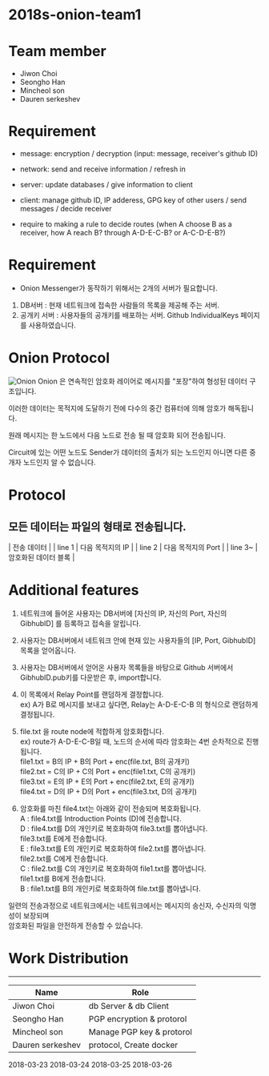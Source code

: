 # 2018s-onion-team1

# Team member
- Jiwon Choi
- Seongho Han
- Mincheol son
- Dauren serkeshev

# Requirement
- message: encryption / decryption (input: message, receiver's github ID)
- network: send and receive information / refresh in
- server: update databases / give information to client
- client: manage github ID, IP adderess, GPG key of other users / send messages / decide receiver

- require to making a rule to decide routes (when A choose B as a receiver, how A reach B? through A-D-E-C-B? or A-C-D-E-B?)



# Requirement 
- Onion Messenger가 동작하기 위해서는 2개의 서버가 필요합니다. 
1. DB서버 : 현재 네트워크에 접속한 사람들의 목록을 제공해 주는 서버. 
2. 공개키 서버 : 사용자들의 공개키를 배포하는 서버. Github IndividualKeys 페이지를 사용하였습니다. 


# Onion Protocol
![Onion](https://en.wikipedia.org/wiki/File:Onion_diagram.svg)
Onion 은 연속적인 암호화 레이어로 메시지를 "포장"하여 형성된 데이터 구조입니다.  

이러한 데이터는 목적지에 도달하기 전에 다수의 중간 컴퓨터에 의해 암호가 해독됩니다.  

원래 메시지는 한 노드에서 다음 노드로 전송 될 때 암호화 되어 전송됩니다.  

Circuit에 있는 어떤 노드도 Sender가 데이터의 출처가 되는 노드인지 아니면 다른 중개자 노드인지 알 수 없습니다.  



# Protocol
모든 데이터는 파일의 형태로 전송됩니다. 
-----
| 전송 데이터 |
| line 1   | 다음 목적지의 IP    |
| line 2   | 다음 목적지의 Port  |
| line 3~  | 암호화된 데이터 블록 |



# Additional features
1. 네트워크에 들어온 사용자는 DB서버에 [자신의 IP, 자신의 Port, 자신의 GibhubID] 를 등록하고 접속을 알립니다. 
  
2. 사용자는 DB서버에서 네트워크 안에 현재 있는 사용자들의 [IP, Port, GibhubID] 목록을 얻어옵니다.  

3. 사용자는 DB서버에서 얻어온 사용자 목록들을 바탕으로 Github 서버에서 GibhubID.pub키를 다운받은 후, import합니다.  

4. 이 목록에서 Relay Point를 랜덤하게 결정합니다.  
   ex) A가 B로 메시지를 보내고 싶다면, Relay는 A-D-E-C-B 의 형식으로 랜덤하게 결정됩니다.  

5. file.txt 을 route node에 적합하게 암호화합니다.  
   ex) route가 A-D-E-C-B일 때, 노드의 순서에 따라 암호화는 4번 순차적으로 진행됩니다.  
       file1.txt = B의 IP + B의 Port + enc(file.txt,  B의 공개키)  
       file2.txt = C의 IP + C의 Port + enc(file1.txt, C의 공개키)  
       file3.txt = E의 IP + E의 Port + enc(file2.txt, E의 공개키)  
       file4.txt = D의 IP + D의 Port + enc(file3.txt, D의 공개키)  
	   
6. 암호화를 마친 file4.txt는 아래와 같이 전송되며 복호화됩니다.  
   A : file4.txt를 Introduction Points (D)에 전송합니다.  
   D : file4.txt를 D의 개인키로 복호화하여 file3.txt를 뽑아냅니다.  
       file3.txt를 E에게 전송합니다.  
   E : file3.txt를 E의 개인키로 복호화하여 file2.txt를 뽑아냅니다.  
       file2.txt를 C에게 전송합니다.  
   C : file2.txt를 C의 개인키로 복호화하여 file1.txt를 뽑아냅니다.  
       file1.txt를 B에게 전송합니다.  
   B : file1.txt를 B의 개인키로 복호화하여 file.txt를 뽑아냅니다.  

일련의 전송과정으로 네트워크에서는 네트워크에서는 메시지의 송신자, 수신자의 익명성이 보장되며  
암호화된 파일을 안전하게 전송할 수 있습니다.   
       
                  

# Work Distribution

-----
| Name             | Role                     |
|------------------|--------------------------|
| Jiwon Choi       | db Server & db Client    |
| Seongho Han      | PGP encryption & protorol|
| Mincheol son     | Manage PGP key & protorol|
| Dauren serkeshev | protocol, Create docker  |


2018-03-23
2018-03-24
2018-03-25
2018-03-26

